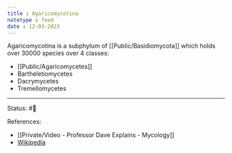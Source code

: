 ```yaml
---
title : Agaricomycotina
notetype : feed
date : 12-03-2023
---
```


Agaricomycotina is a subphylum of [[Public/Basidiomycota]] which holds over 30000 species over 4 classes:

- [[Public/Agaricomycetes]]
- Bartheletiomycetes
- Dacrymycetes
- Tremellomycetes




-----

Status: #🌱 

References:
- [[Private/Video - Professor Dave Explains - Mycology]]
- [Wikipedia](https://en.m.wikipedia.org/wiki/Agaricomycotina)
